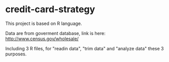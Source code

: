 # credit-card-strategy
This project is based on R language. 

Data are from goverment database, link is here: http://www.census.gov/wholesale/

Including 3 R files, for "readin data", "trim data" and "analyze data" these 3 purposes. 
